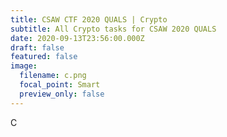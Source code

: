 ```yaml
---
title: CSAW CTF 2020 QUALS | Crypto
subtitle: All Crypto tasks for CSAW 2020 QUALS
date: 2020-09-13T23:56:00.000Z
draft: false
featured: false
image:
  filename: c.png
  focal_point: Smart
  preview_only: false
---
```

C